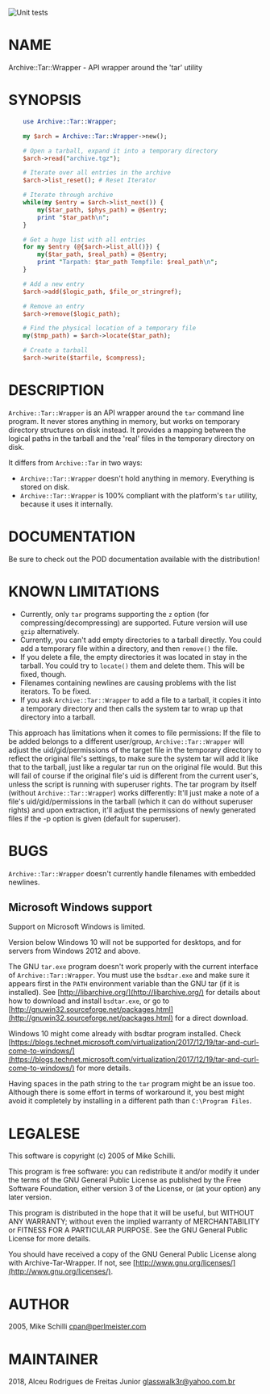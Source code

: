 ![Unit tests](https://github.com/glasswalk3r/archive-tar-wrapper-perl/actions/workflows/unit-test.yml/badge.svg?branch=master)

# NAME

Archive::Tar::Wrapper - API wrapper around the 'tar' utility

# SYNOPSIS

```perl
    use Archive::Tar::Wrapper;

    my $arch = Archive::Tar::Wrapper->new();

    # Open a tarball, expand it into a temporary directory
    $arch->read("archive.tgz");

    # Iterate over all entries in the archive
    $arch->list_reset(); # Reset Iterator

    # Iterate through archive
    while(my $entry = $arch->list_next()) {
        my($tar_path, $phys_path) = @$entry;
        print "$tar_path\n";
    }

    # Get a huge list with all entries
    for my $entry (@{$arch->list_all()}) {
        my($tar_path, $real_path) = @$entry;
        print "Tarpath: $tar_path Tempfile: $real_path\n";
    }

    # Add a new entry
    $arch->add($logic_path, $file_or_stringref);

    # Remove an entry
    $arch->remove($logic_path);

    # Find the physical location of a temporary file
    my($tmp_path) = $arch->locate($tar_path);

    # Create a tarball
    $arch->write($tarfile, $compress);
```

# DESCRIPTION

`Archive::Tar::Wrapper` is an API wrapper around the `tar` command line
program. It never stores anything in memory, but works on temporary
directory structures on disk instead. It provides a mapping between
the logical paths in the tarball and the 'real' files in the temporary
directory on disk.

It differs from `Archive::Tar` in two ways:

* `Archive::Tar::Wrapper` doesn't hold anything in memory. Everything is
stored on disk.
* `Archive::Tar::Wrapper` is 100% compliant with the platform's `tar`
utility, because it uses it internally.

# DOCUMENTATION

Be sure to check out the POD documentation available with the distribution!

# KNOWN LIMITATIONS

* Currently, only `tar` programs supporting the `z` option (for
compressing/decompressing) are supported. Future version will use
`gzip` alternatively.
* Currently, you can't add empty directories to a tarball directly.
You could add a temporary file within a directory, and then
`remove()` the file.
* If you delete a file, the empty directories it was located in
stay in the tarball. You could try to `locate()` them and delete
them. This will be fixed, though.
* Filenames containing newlines are causing problems with the list
iterators. To be fixed.
* If you ask `Archive::Tar::Wrapper` to add a file to a tarball, it copies it into
a temporary directory and then calls the system tar to wrap up that directory
into a tarball.

This approach has limitations when it comes to file permissions: If the file to
be added belongs to a different user/group, `Archive::Tar::Wrapper` will adjust
the uid/gid/permissions of the target file in the temporary directory to
reflect the original file's settings, to make sure the system tar will add it
like that to the tarball, just like a regular tar run on the original file
would. But this will fail of course if the original file's uid is different
from the current user's, unless the script is running with superuser rights.
The tar program by itself (without `Archive::Tar::Wrapper`) works differently:
It'll just make a note of a file's uid/gid/permissions in the tarball (which it
can do without superuser rights) and upon extraction, it'll adjust the
permissions of newly generated files if the -p option is given (default for
superuser).

# BUGS

`Archive::Tar::Wrapper` doesn't currently handle filenames with embedded
newlines.

## Microsoft Windows support

Support on Microsoft Windows is limited.

Version below Windows 10 will not be supported for desktops, and for servers
from Windows 2012 and above.

The GNU `tar.exe` program doesn't work properly with the current interface of
`Archive::Tar::Wrapper`.
You must use the `bsdtar.exe` and make sure it appears first in the `PATH`
environment variable than the GNU tar (if it is installed). See
[http://libarchive.org/](http://libarchive.org/) for details about how to
download and install `bsdtar.exe`, or go to
[http://gnuwin32.sourceforge.net/packages.html](http://gnuwin32.sourceforge.net/packages.html)
for a direct download.

Windows 10 might come already with bsdtar program installed. Check
[https://blogs.technet.microsoft.com/virtualization/2017/12/19/tar-and-curl-come-to-windows/](https://blogs.technet.microsoft.com/virtualization/2017/12/19/tar-and-curl-come-to-windows/)
for more details.

Having spaces in the path string to the `tar` program might be an issue too.
Although there is some effort in terms of workaround it, you best might avoid it
completely by installing in a different path than `C:\Program Files`.

# LEGALESE

This software is copyright (c) 2005 of Mike Schilli.

This program is free software: you can redistribute it and/or modify it under
the terms of the GNU General Public License as published by the Free Software
Foundation, either version 3 of the License, or (at your option) any later
version.

This program is distributed in the hope that it will be useful, but WITHOUT ANY
WARRANTY; without even the implied warranty of MERCHANTABILITY or FITNESS FOR A
PARTICULAR PURPOSE. See the GNU General Public License for more details.

You should have received a copy of the GNU General Public License along with
Archive-Tar-Wrapper. If not, see [http://www.gnu.org/licenses/](http://www.gnu.org/licenses/).

# AUTHOR

2005, Mike Schilli <cpan@perlmeister.com>

# MAINTAINER

2018, Alceu Rodrigues de Freitas Junior <glasswalk3r@yahoo.com.br>
